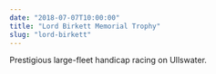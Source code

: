 ```yaml
---
date: "2018-07-07T10:00:00"
title: "Lord Birkett Memorial Trophy"
slug: "lord-birkett"
---
```


Prestigious large-fleet handicap racing on Ullswater.
